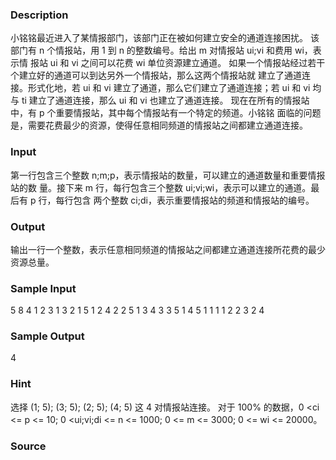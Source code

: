 
### Description
小铭铭最近进入了某情报部门，该部门正在被如何建立安全的通道连接困扰。
该部门有 n 个情报站，用 1 到 n 的整数编号。给出 m 对情报站 ui;vi 和费用 wi，表示情
报站 ui 和 vi 之间可以花费 wi 单位资源建立通道。
如果一个情报站经过若干个建立好的通道可以到达另外一个情报站，那么这两个情报站就
建立了通道连接。形式化地，若 ui 和 vi 建立了通道，那么它们建立了通道连接；若 ui 和 vi 均
与 ti 建立了通道连接，那么 ui 和 vi 也建立了通道连接。
现在在所有的情报站中，有 p 个重要情报站，其中每个情报站有一个特定的频道。小铭铭
面临的问题是，需要花费最少的资源，使得任意相同频道的情报站之间都建立通道连接。
### Input
第一行包含三个整数 n;m;p，表示情报站的数量，可以建立的通道数量和重要情报站的数
量。接下来 m 行，每行包含三个整数 ui;vi;wi，表示可以建立的通道。最后有 p 行，每行包含
两个整数 ci;di，表示重要情报站的频道和情报站的编号。
### Output
输出一行一个整数，表示任意相同频道的情报站之间都建立通道连接所花费的最少资源总量。
### Sample Input
5 8 4
1 2 3
1 3 2 
1 5 1
2 4 2
2 5 1
3 4 3 
3 5 1
4 5 1
1 1
1 2
2 3
2 4
### Sample Output
4
### Hint
选择 (1; 5); (3; 5); (2; 5); (4; 5) 这 4 对情报站连接。
对于 100% 的数据，0 <ci <= p <= 10; 0 <ui;vi;di <= n <= 1000; 0 <= m <= 3000; 0 <= wi <=
20000。

### Source

